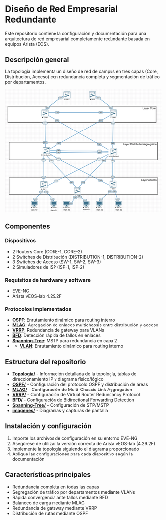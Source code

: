 # Diseño de Red Empresarial Redundante

Este repositorio contiene la configuración y documentación para una arquitectura de red empresarial completamente redundante basada en equipos Arista (EOS).

## Descripción general

La topología implementa un diseño de red de campus en tres capas (Core, Distribución, Acceso) con redundancia completa y segmentación de tráfico por departamentos.

![Network Topology Diagram](https://github.com/Andherson333333/Networking/blob/main/Veos-arista-3-layer-network-enterprise/imagenes/Arista-veos-1.png)

## Componentes

### Dispositivos
- 2 Routers Core (CORE-1, CORE-2)
- 2 Switches de Distribución (DISTRIBUTION-1, DISTRIBUTION-2)
- 3 Switches de Acceso (SW-1, SW-2, SW-3)
- 2 Simuladores de ISP (ISP-1, ISP-2)

### Requisitos de hardware y software
- EVE-NG
- Arista vEOS-lab 4.29.2F

### Protocolos implementados
- **[OSPF](./OSPF/readme.md)**: Enrutamiento dinámico para routing interno
- **[MLAG](./MLAG/readme.md)**: Agregación de enlaces multichassis entre distribución y acceso
- **[VRRP](./VRRP/readme.md)**: Redundancia de gateway para VLANs
- **[BFD](./BFD/Readme.md)**: Detección rápida de fallos en enlaces
- **[Spanning-Tree](./Spanning-Tree/readme.md)**: MSTP para redundancia en capa 2
- - **[VLAN](./VLAN/readme.md)**: Enrutamiento dinámico para routing interno


## Estructura del repositorio

- **[Topologia/](./Topologia/readme.md)** - Información detallada de la topología, tablas de direccionamiento IP y diagrama físico/lógico
- **[OSPF/](./OSPF/readme.md)** - Configuración del protocolo OSPF y distribución de áreas
- **[MLAG/](./MLAG/readme.md)** - Configuración de Multi-Chassis Link Aggregation
- **[VRRP/](./VRRP/readme.md)** - Configuración de Virtual Router Redundancy Protocol
- **[BFD/](./BFD/Readme.md)** - Configuración de Bidirectional Forwarding Detection
- **[Spanning-Tree/](./Spanning-Tree/readme.md)** - Configuración de STP/MSTP
- **[imagenes/](./imagenes/)** - Diagramas y capturas de pantalla

## Instalación y configuración

1. Importe los archivos de configuración en su entorno EVE-NG
2. Asegúrese de utilizar la versión correcta de Arista vEOS-lab (4.29.2F)
3. Implemente la topología siguiendo el diagrama proporcionado
4. Aplique las configuraciones para cada dispositivo según la documentación

## Características principales

- Redundancia completa en todas las capas
- Segregación de tráfico por departamentos mediante VLANs
- Rápida convergencia ante fallos mediante BFD
- Balanceo de carga mediante MLAG
- Redundancia de gateway mediante VRRP
- Distribución de rutas mediante OSPF












